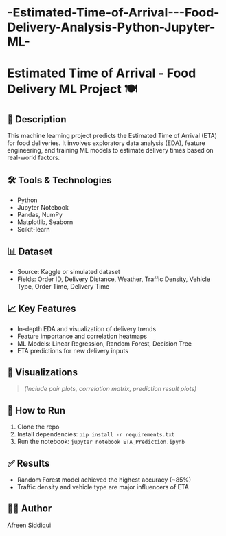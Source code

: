 # -Estimated-Time-of-Arrival---Food-Delivery-Analysis-Python-Jupyter-ML-
# Estimated Time of Arrival - Food Delivery ML Project 🍽️

## 📌 Description
This machine learning project predicts the Estimated Time of Arrival (ETA) for food deliveries. It involves exploratory data analysis (EDA), feature engineering, and training ML models to estimate delivery times based on real-world factors.

## 🛠️ Tools & Technologies
- Python
- Jupyter Notebook
- Pandas, NumPy
- Matplotlib, Seaborn
- Scikit-learn

## 📊 Dataset
- Source: Kaggle or simulated dataset
- Fields: Order ID, Delivery Distance, Weather, Traffic Density, Vehicle Type, Order Time, Delivery Time

## 📈 Key Features
- In-depth EDA and visualization of delivery trends
- Feature importance and correlation heatmaps
- ML Models: Linear Regression, Random Forest, Decision Tree
- ETA predictions for new delivery inputs

## 📸 Visualizations
> *(Include pair plots, correlation matrix, prediction result plots)*

## 🚀 How to Run
1. Clone the repo
2. Install dependencies: `pip install -r requirements.txt`
3. Run the notebook: `jupyter notebook ETA_Prediction.ipynb`

## ✅ Results
- Random Forest model achieved the highest accuracy (~85%)
- Traffic density and vehicle type are major influencers of ETA

## 👩‍💻 Author
Afreen Siddiqui  
